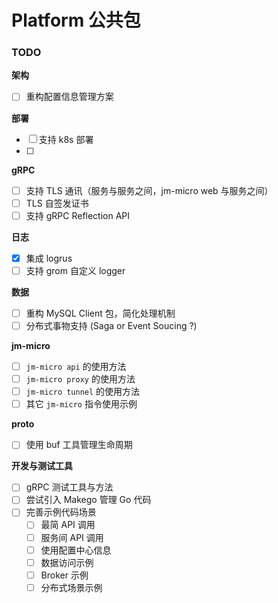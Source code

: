 # Platform 公共包

### TODO

**架构**

- [ ] 重构配置信息管理方案

**部署**

- [ ] 支持 k8s 部署
- [ ] 

**gRPC**

- [ ] 支持 TLS 通讯（服务与服务之间，jm-micro web 与服务之间）
- [ ] TLS 自签发证书
- [ ] 支持 gRPC Reflection API

**日志**

- [x] 集成 logrus
- [ ] 支持 grom 自定义 logger

**数据**

- [ ] 重构 MySQL Client 包，简化处理机制
- [ ] 分布式事物支持 (Saga or Event Soucing ?)

**jm-micro**

- [ ] `jm-micro api` 的使用方法
- [ ] `jm-micro proxy` 的使用方法
- [ ] `jm-micro tunnel` 的使用方法
- [ ] 其它 `jm-micro` 指令使用示例

**proto**

- [ ] 使用 buf 工具管理生命周期

**开发与测试工具**

- [ ] gRPC 测试工具与方法
- [ ] 尝试引入 Makego 管理 Go 代码
- [ ] 完善示例代码场景
  - [ ] 最简 API 调用
  - [ ] 服务间 API 调用
  - [ ] 使用配置中心信息
  - [ ] 数据访问示例
  - [ ] Broker 示例
  - [ ] 分布式场景示例